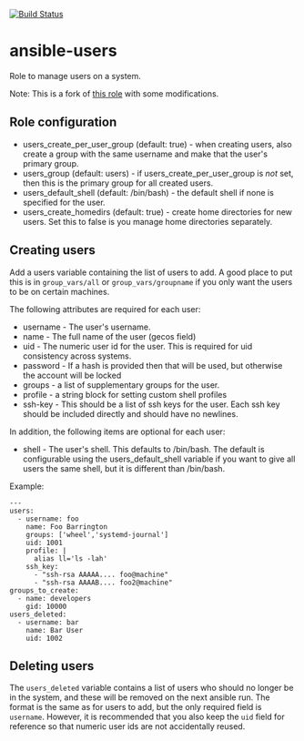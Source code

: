 [![Build Status](https://travis-ci.org/singleplatform-eng/ansible-users.svg?branch=master)](https://travis-ci.org/singleplatform-eng/ansible-users)

# ansible-users

Role to manage users on a system.

Note: This is a fork of [this role](https://github.com/mivok/ansible-users) with some modifications.

## Role configuration

* users_create_per_user_group (default: true) - when creating users, also
  create a group with the same username and make that the user's primary
  group.
* users_group (default: users) - if users_create_per_user_group is _not_ set,
  then this is the primary group for all created users.
* users_default_shell (default: /bin/bash) - the default shell if none is
  specified for the user.
* users_create_homedirs (default: true) - create home directories for new
  users. Set this to false is you manage home directories separately.

## Creating users

Add a users variable containing the list of users to add. A good place to put
this is in `group_vars/all` or `group_vars/groupname` if you only want the
users to be on certain machines.

The following attributes are required for each user:

* username - The user's username.
* name - The full name of the user (gecos field)
* uid - The numeric user id for the user. This is required for uid consistency
  across systems.
* password - If a hash is provided then that will be used, but otherwise the
  account will be locked
* groups - a list of supplementary groups for the user.
* profile - a string block for setting custom shell profiles
* ssh-key - This should be a list of ssh keys for the user. Each ssh key
  should be included directly and should have no newlines.

In addition, the following items are optional for each user:

* shell - The user's shell. This defaults to /bin/bash. The default is
  configurable using the users_default_shell variable if you want to give all
  users the same shell, but it is different than /bin/bash.

Example:

    ---
    users:
      - username: foo
        name: Foo Barrington
        groups: ['wheel','systemd-journal']
        uid: 1001
        profile: |
          alias ll='ls -lah'
        ssh_key:
          - "ssh-rsa AAAAA.... foo@machine"
          - "ssh-rsa AAAAB.... foo2@machine"
    groups_to_create:
      - name: developers
        gid: 10000
    users_deleted:
      - username: bar
        name: Bar User
        uid: 1002

## Deleting users

The `users_deleted` variable contains a list of users who should no longer be
in the system, and these will be removed on the next ansible run. The format
is the same as for users to add, but the only required field is `username`.
However, it is recommended that you also keep the `uid` field for reference so
that numeric user ids are not accidentally reused.
